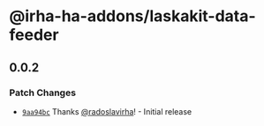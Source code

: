 # @irha-ha-addons/laskakit-data-feeder

## 0.0.2

### Patch Changes

- [`9aa94bc`](https://github.com/radoslavirha/ha-addons/commit/9aa94bc4e50246ca6ecb9d493f55e225689f0c2e) Thanks [@radoslavirha](https://github.com/radoslavirha)! - Initial release
